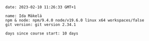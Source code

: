 
    date: 2023-02-10 11:26:33 GMT+1

    name: Ida Mäkelä
    npm & node: npm/9.4.0 node/v19.6.0 linux x64 workspaces/false
    git version: git version 2.34.1
    
    days since course start: 10 days

